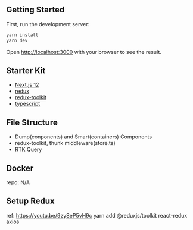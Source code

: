 ## Getting Started
First, run the development server:

```bash
yarn install
yarn dev
```

Open [http://localhost:3000](http://localhost:3000) with your browser to see the result.

## Starter Kit
- [Next.js 12](https://nextjs.org/)
- [redux](https://redux.js.org/)
- [redux-toolkit](https://redux-toolkit.js.org/)
- [typescript](https://www.typescriptlang.org/)

## File Structure
- Dump(conponents) and Smart(containers) Components
- redux-toolkit, thunk middleware(store.ts)
- RTK Query

## Docker
repo: N/A

## Setup Redux
ref: https://youtu.be/9zySeP5vH9c
yarn add @reduxjs/toolkit react-redux axios